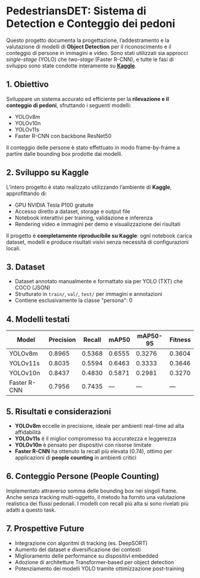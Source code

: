 # PedestriansDET: Sistema di Detection e Conteggio dei pedoni

Questo progetto documenta la progettazione, l’addestramento e la valutazione di modelli di **Object Detection** per il riconoscimento e il conteggio di persone in immagini e video. Sono stati utilizzati sia approcci *single-stage* (YOLO) che *two-stage* (Faster R-CNN), e tutte le fasi di sviluppo sono state condotte interamente su **[Kaggle]([https://www.kaggle.com/](https://www.kaggle.com/code/denisecilia/demo-for-machine-learning-project))**.

## 1. Obiettivo
Sviluppare un sistema accurato ed efficiente per la **rilevazione e il conteggio di pedoni**, sfruttando i seguenti modelli:
- YOLOv8m
- YOLOv10n
- YOLOv11s
- Faster R-CNN con backbone ResNet50

Il conteggio delle persone è stato effettuato in modo frame-by-frame a partire dalle bounding box prodotte dai modelli.

## 2. Sviluppo su Kaggle
L’intero progetto è stato realizzato utilizzando l’ambiente di **Kaggle**, approfittando di:
- GPU NVIDIA Tesla P100 gratuite
- Accesso diretto a dataset, storage e output file
- Notebook interattivi per training, validazione e inferenza
- Rendering video e immagini per demo e visualizzazione dei risultati

Il progetto è **completamente riproducibile su Kaggle**: ogni notebook carica dataset, modelli e produce risultati visivi senza necessità di configurazioni locali.

## 3. Dataset
- Dataset annotato manualmente e formattato sia per YOLO (TXT) che COCO (JSON)
- Strutturato in `train/`, `val/`, `test/` per immagini e annotazioni
- Contiene esclusivamente la classe "persona": 0

## 4. Modelli testati
| Model           | Precision  | Recall  | mAP50  | mAP50-95 | Fitness |
|-----------------|------------|---------|--------|----------|---------|
| YOLOv8m         | 0.8965     | 0.5368  | 0.6555 | 0.3276   | 0.3604  |
| YOLOv11s        | 0.8035     | 0.5594  | 0.6463 | 0.3333   | 0.3646  |
| YOLOv10n        | 0.8437     | 0.4830  | 0.5871 | 0.2981   | 0.3270  |
| Faster R-CNN    | 0.7956     | 0.7435  | —      | —        | —       |

## 5. Risultati e considerazioni
- **YOLOv8m** eccelle in precisione, ideale per ambienti real-time ad alta affidabilità
- **YOLOv11s** è il miglior compromesso tra accuratezza e leggerezza
- **YOLOv10n** è pensato per dispositivi con risorse limitate
- **Faster R-CNN** ha ottenuto la recall più elevata (0.74), ottimo per applicazioni di **people counting** in ambienti critici

## 6. Conteggio Persone (People Counting)
Implementato attraverso somma delle bounding box nei singoli frame. Anche senza tracking multi-oggetto, il metodo ha fornito una valutazione realistica dei flussi pedonali. I modelli con recall più alta si sono rivelati più adatti a questo task.

## 7. Prospettive Future
- Integrazione con algoritmi di tracking (es. DeepSORT)
- Aumento del dataset e diversificazione dei contesti
- Miglioramento delle performance su dispositivi embedded
- Adozione di architetture Transformer-based per object detection
- Potenziamento dei modelli YOLO tramite ottimizzazione post-training


